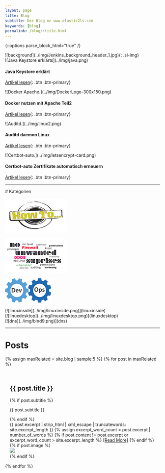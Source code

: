 ```yaml
---
layout: page
title: Blog
subtitle: Der Blog on www.elastic2ls.com
keywords: [blog]
permalink: /blog/:title.html
---
```

{::options parse_block_html="true" /}
<!-- ![background](../img/clouds_bg2.jpg){: .bg-img} -->
<!--- SLIDER -->
<div class="slider">
<div id="carousel-top" class="carousel" data-interval="5000" data-ride="carousel">
![background](../img/Jenkins_background_header_1.jpg){: .sl-img}
<div class="carousel-inner">
<div class="item active">
![Java Keystore erklärts](../img/java.png)

#### Java Keystore erklärt

[Artikel lesen](java-keytool-keystore-befehle){: .btn .btn-primary}
</div>

<div class="item">![Docker Apache.](../img/DockerLogo-300x150.png)

#### Docker nutzen mit Apache Teil2

[Artikel lesen](docker-apache-2){: .btn .btn-primary}
</div>

<div class="item">![Auditd.](../img/linux2.png)

#### Auditd daemon Linux

[Artikel lesen](auditd-daemon){: .btn .btn-primary}
</div>

<div class="item">![Certbot-auto.](../img/letsencrypt-card.png)

#### Certbot-auto Zertifikate automatisch erneuern

[Artikel lesen](certbot-auto-zertifikat-automatisch-erneuern){: .btn .btn-primary}
</div>

</div>
</div>
</div>

<!--- SLIDER -->
___

<div class="grid-content">
# Kategorien

<div class="col-sm-8 col-md-4">
<div class="boxes blog">

[![howtos](../img/howto_small.png)](howtos)
</div>
</div>

<div class="col-sm-8 col-md-4">
<div class="boxes blog">

[![Sicherheit](../img/security_linux4.png)](sicherheit)
</div>
</div>

<div class="col-sm-8 col-md-4">
<div class="boxes blog">

[![devops](../img/devops-300x152.png)](devops)
</div>
</div>


<div class="col-sm-8 col-md-4">
<div class="boxes blog">
[![linuxinside](../img/linuxinside.png)](linuxinside)

</div>
</div>

<div class="col-sm-8 col-md-4">
<div class="boxes blog">
[![linuxdesktop](../img/linuxdesktop.png)](linuxdesktop)

</div>
</div>

<div class="col-sm-8 col-md-4">
<div class="boxes blog">
[![dns](../img/bind9.png)](dns)

</div>
</div>

___

</div>

<div class="grid-content">

# Posts

<div class="posts-list">

{% assign maxRelated = site.blog | sample:5 %}
{% for post in maxRelated %}
<div class="articles" style="padding: 15px;">
<h2 class="post-title">{{ post.title }}</h2>

{% if post.subtitle %}
<p class="post-subtitle">
	    {{ post.subtitle }}
</p>
{% endif %}

<div class="post-entry-container">
<div class="post-entry">
{{ post.excerpt | strip_html | xml_escape | truncatewords: site.excerpt_length }}
{% assign excerpt_word_count = post.excerpt | number_of_words %}
{% if post.content != post.excerpt or excerpt_word_count > site.excerpt_length %}
<a href="{{ post.url | relative_url }}" class="post-read-more">[Read&nbsp;More]</a>
{% endif %}
</div>
{% if post.image %}
<div class="post-image">
<a href="{{ post.url | relative_url }}">
<img src="{{ post.image | relative_url }}">
</a>
</div>
{% endif %}
</div>
</div>
{% endfor %}
</div>

</div>
